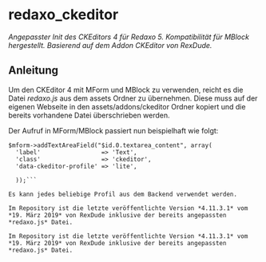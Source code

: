 # redaxo_ckeditor

*Angepasster Init des CKEditors 4 für Redaxo 5. Kompatibilität für MBlock hergestellt. Basierend auf dem Addon CKEditor von RexDude.*

## Anleitung

Um den CKEditor 4 mit MForm und MBlock zu verwenden, reicht es die Datei *redaxo.js* aus dem assets Ordner zu übernehmen. Diese muss auf der eigenen Webseite in den assets/addons/ckeditor Ordner kopiert und die bereits vorhandene Datei überschrieben werden.

Der Aufruf in MForm/MBlock passiert nun beispielhaft wie folgt:

```
$mform->addTextAreaField("$id.0.textarea_content", array(
  'label'                 => 'Text',
  'class'                 => 'ckeditor',
  'data-ckeditor-profile' => 'lite',

  ));```

Es kann jedes beliebige Profil aus dem Backend verwendet werden.

Im Repository ist die letzte veröffentlichte Version *4.11.3.1* vom *19. März 2019* von RexDude inklusive der bereits angepassten *redaxo.js* Datei.

Im Repository ist die letzte veröffentlichte Version *4.11.3.1* vom *19. März 2019* von RexDude inklusive der bereits angepassten *redaxo.js* Datei.


